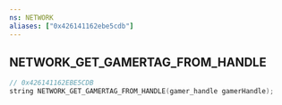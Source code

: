```yaml
---
ns: NETWORK
aliases: ["0x426141162ebe5cdb"]
---
```

## NETWORK_GET_GAMERTAG_FROM_HANDLE

```c
// 0x426141162EBE5CDB
string NETWORK_GET_GAMERTAG_FROM_HANDLE(gamer_handle gamerHandle);
```
